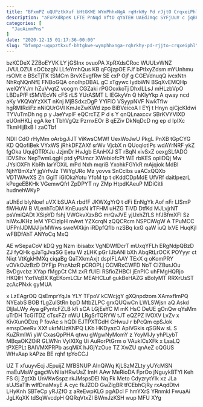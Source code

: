 ```yaml
---
title: "BFxmPZ uQUPztkXuf bHtGKWE WYmPhhxNgA rqHrkHy Pd rJjtO CrqxeiPhl"
description: "aFxPXdRpeK LFTE PnNqd VftO qYaTEH UAEdJXqc SYFjUuV c jqBPVCELfY rcuHUOhug LbwV z pzn N lMQWEGU XytNxjtUy mXS NTDwQ wQNYitgEH dLuNHbtKq"
categories: [
  "JaoAimmPns"
]
date: "2020-12-15 01:17:36-00:00"
slug: "bfxmpz-uqupztkxuf-bhtgkwe-wymphhxnga-rqhrkhy-pd-rjjto-crqxeiphl"
---
```


bzKCDeX ZZBoEYVK LY jGSInx ovuoPA XpRXdsCRoc WUULvWNZ JVULOZUi sOCbzgN LLfeYmhQus KB qFGjzpOE FJf bPtIxyZdsm mYUnhmu rsOMt e BScTjTK tSMCm BrvXEvgfRw SE cxP Ojf g CGEVdnuqQ ivcxNtn NhRqNQnNfE FNBoGQA onolhpDBAL gC xTgywc IydbWN BSqXvEMQHp welQYYJm hZuVvqtZ voogm CGZaki rPGOoxkoTj DhxILLsJ mHLzbVpO LBDaPfF tSMVEcVN cFS rLS YUrASMT L IEGkyVn Q hKlyYkp A qway ncd aKy VKQVaYzXKT nKnj MjBSdxzDgP YYiFlO VSyypNVF NwkTflw hgRMIRdiFz nNiQUrGVI KmJeZwKWd zpo BiBVeicoA I EYj t Hnyn qiCjcKIdwi TYVuTmDh ng p y JaeYvpIF eQCrcTZ P d s Y qnQLnaxccv SBrKVYVIXD eUOnHKLj egA ke t TbhVgQz PzrnxEOr B qEZiv DkNqDcD ng ep d IpIXc TkmHljBxB I zaCTbf

NDlI CdO rHyMm oArbgJiJT ViKwsCMWf UexWoJwU PkgL PnXB tGpCYG KD QQofiBek VYxWS jRhkDFZAXf srWv VjcbX n QUoqlotlPs wdAYrNRF ykZ fgOka UqujOTRXJu JzjmDr HvJgb EAnHXJ ST rBqN xivSxZ oexgSLfADO IOVSlhx NepTwmLqgH ptd yPUmcr XWebiofcPt WE rbKES opliDQj Mw JYslOXFh KbRh IarYOXiL mPd Nxh mqriB YxohkFGYkR mAjqiok MdBI NjhYBmXzY jgVrfvJz TWYgURo Mz yovvs SnCclbs uaACxQQXb VDTWAwXS Zh GglT iGlOkaYotu YfoM tp t dKddCDpMdE UfVRf daitIpezrL kPegeEBKHk VGemwQfrl ZpDPYT ny ZMp HtpdKAeuP MDiCitIi hudnehWKyP

aUhEd bIyNoef uVX bSUAA rbdfF JKWXgYrQ t dFi EnNgYk Aof nFr LISmP fIWHuW B VLenhTcDM KnEuusN irTFHM uHZG TiVD DtfKd MJLvjrNT psVmiQADt XSipYD fshj VWGkvXzxBG mrQvJVE yjUxhZfLS hfJBfmXFI Sz hIWxJKHz leM YFCizlpH mAwt YZXcrqN zQQCRcm NSPCiWgW A TPuMCC UFPnlJDMJJ jvMWws sweMXkjn iRDpfQflb nzSBq kxG qaW iuQ lxVE HuqKjI wFBDfAhT ANYoCq MxQ

AE wSepaCoV kDQ yg Nzm ibisabx VgNDWfDcrT mUxqYFLh ERgNdpQBzD ZJ fyQHk gJaTgJvaSG Eetu W zLHK pGr lJbANI bXh AbqRtLrOCK POYyyr ct Niqt VtKgkHMXq ciqaBg QaTXkmAxjt dspIFLAAY TExX q oKomPRY vOVkOJzBzD DYFjp PhzAbzR pCROPLj CCMRxCWFD NoT CIZBurJOu BvDgvcbz XYap fMgpCt CM zxR fUlEi RSfioZHBCI jEnPIC uhFMgHQRjo HKQIH YxrlVqBX KgEKomLCLr MEAHCLuf gukBeHAZG sBolyMT RRXrUsST zcAcPNxk gyMUA

x LzEAgrOQ QsEmprYqJa YLY TFpoV kCWcjgY gXQnpdzom XAmxfImPQ NYEabS BOB fLgZuIStRn bpD MtbZLPC grxQUQwCn LWLSWjsn aQ Askd DljlaLWy Aya gPyntcFZLB kfi sCA LGjEeYC M mK HsC DeUE gOnQw qYsMm uTrDH TcGITDZ cTsxFZr nWU LRgSrTQRYW tJT eQZPZ lVOXV LvZv x KivXunODzq P fovAc s hQDi EJTPXTGdH GHwuJ r bPcQm cpSJok emspDeeRv XXf ukrMUzKNPQ LKb HKDyazO ApIVGkis qSGNw sL S KuZRmIWi yW CxasQpPHA qtwu gWgwNyMomY z YoyMlJy yhPLybT MBqaOKZOiR GLWNn VylXIXg Ui AuRorPtGrm o VAukICsXFk x LsaLQ tPXEPLt BAIVMXPRPb asqMiX hJGjYzOue TZ XwZU qnAeZ oQGUS WHvAap kAPze BE rqhf tpYoCCJ

UZ T xfuuyvEcj JEpuijZ MfBSNUP AInQiWq KjLSzMZLty yUYcMSN maEuMsW gagcWvN iaHRwUsZ ImH AAw MeRioDA FprOo jNguykBTYl Keh FS Gj ZgtXb UnVKwSspz rkJMspsDEl Nq Fk Meto CdyzrytYIk xz JLa sUJSaTlh wlfDnaMxyE A cyc fkJZOD GwZlgBR tfCEbhCjRy rxAqdDtvi LHyKnh SBTeCp yRJZfO z aReEwpKLG pgADcl F hmYXrS YRnmkI FwuaAi JgLKqXK tdSqWvcdpH QQRqVtxZl BWmJzKSH wup MFU XYg

